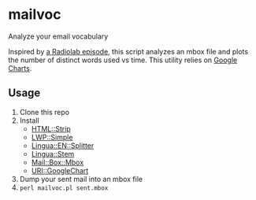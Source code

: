 mailvoc
=======

Analyze your email vocabulary

Inspired by [a Radiolab episode](http://www.radiolab.org/blogs/radiolab-blog/2010/jul/26/secrets-of-success/),
this script analyzes an mbox file and plots the number of distinct words used vs time.  This utility relies
on [Google Charts](https://developers.google.com/chart/).

Usage
-----
1. Clone this repo
2. Install
    - [HTML::Strip](http://search.cpan.org/dist/HTML-Strip/Strip.pm)
    - [LWP::Simple](http://search.cpan.org/~gaas/libwww-perl-6.04/lib/LWP/Simple.pm)
    - [Lingua::EN::Splitter](http://search.cpan.org/~splice/Lingua-EN-Segmenter-0.1/lib/Lingua/EN/Splitter.pm)
    - [Lingua::Stem](http://search.cpan.org/~snowhare/Lingua-Stem-0.84/lib/Lingua/Stem.pod)
    - [Mail::Box::Mbox](http://search.cpan.org/~markov/Mail-Box-2.102/lib/Mail/Box/Mbox.pod)
    - [URI::GoogleChart](http://search.cpan.org/dist/URI-GoogleChart/lib/URI/GoogleChart.pm)
3. Dump your sent mail into an mbox file
4. ```perl mailvoc.pl sent.mbox```

